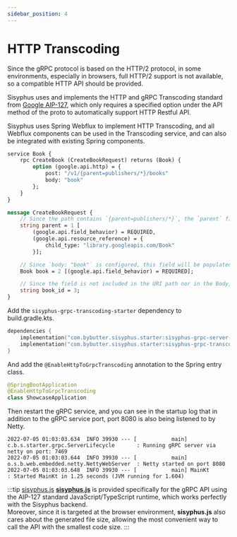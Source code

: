 ```yaml
---
sidebar_position: 4
---
```


# HTTP Transcoding

Since the gRPC protocol is based on the HTTP/2 protocol, in some environments, especially in browsers, full HTTP/2
support is not available, so a compatible HTTP API should be provided.

Sisyphus uses and implements the HTTP and gRPC Transcoding standard from [Google AIP-127](https://google.aip.dev/127),
which only requires a specified option under the API method of the proto to automatically support HTTP Restful API.

Sisyphus uses Spring Webflux to implement HTTP Transcoding, and all Webflux components can be used in the Transcoding
service, and can also be integrated with existing Spring components.

```protobuf
service Book {
    rpc CreateBook (CreateBookRequest) returns (Book) {
        option (google.api.http) = {
            post: "/v1/{parent=publishers/*}/books"
            body: "book"
        };
    }
}

message CreateBookRequest {
    // Since the path contains `{parent=publishers/*}`, the `parent` field is automatically populated from that section.
    string parent = 1 [
        (google.api.field_behavior) = REQUIRED,
        (google.api.resource_reference) = {
            child_type: "library.googleapis.com/Book"
        }];

    // Since `body: "book"` is configured, this field will be populated based on the HTTP request body.
    Book book = 2 [(google.api.field_behavior) = REQUIRED];

    // Since the field is not included in the URI path nor in the Body, it is populated in a similar way to the `?book_id=foo` HTTP Query.
    string book_id = 3;
}
```

Add the `sisyphus-grpc-transcoding-starter` dependency to build.gradle.kts.

```kotlin
dependencies {
    implementation("com.bybutter.sisyphus.starter:sisyphus-grpc-server-starter:1.5.22")
    implementation("com.bybutter.sisyphus.starter:sisyphus-grpc-transcoding-starter:1.5.22")
}
```

And add the `@EnableHttpToGrpcTranscoding` annotation to the Spring entry class.

```kotlin
@SpringBootApplication
@EnableHttpToGrpcTranscoding
class ShowcaseApplication
```

Then restart the gRPC service, and you can see in the startup log that in addition to the gRPC service port, port 8080
is also being listened to by Netty.

```log
2022-07-05 01:03:03.634  INFO 39930 --- [           main] c.b.s.starter.grpc.ServerLifecycle       : Running gRPC server via netty on port: 7469
2022-07-05 01:03:03.644  INFO 39930 --- [           main] o.s.b.web.embedded.netty.NettyWebServer  : Netty started on port 8080
2022-07-05 01:03:03.648  INFO 39930 --- [           main] MainKt                                   : Started MainKt in 1.25 seconds (JVM running for 1.604)
```

:::tip [sisyphus.js](https://github.com/ButterCam/sisyphus.js)
**[sisyphus.js](https://github.com/ButterCam/sisyphus.js)**  is provided specifically for the gRPC API using the AIP-127
standard JavaScript/TypeScript runtime, which works perfectly with the Sisyphus backend.  
Moreover, since it is targeted at the browser environment, **sisyphus.js** also cares about the generated file size,
allowing the most convenient way to call the API with the smallest code size.
:::